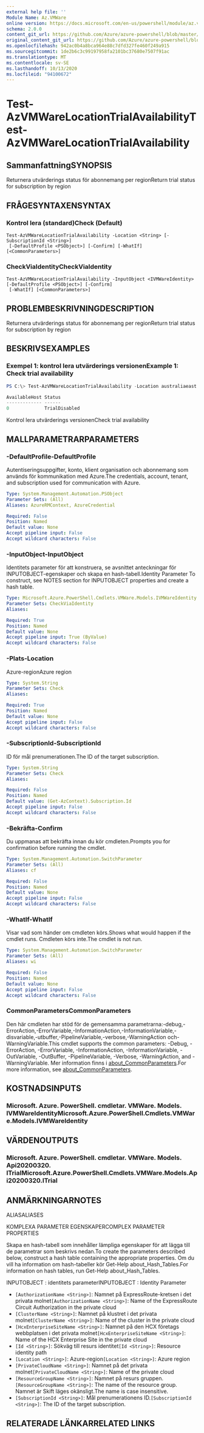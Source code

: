 ```yaml
---
external help file: ''
Module Name: Az.VMWare
online version: https://docs.microsoft.com/en-us/powershell/module/az.vmware/test-azvmwarelocationtrialavailability
schema: 2.0.0
content_git_url: https://github.com/Azure/azure-powershell/blob/master/src/VMWare/help/Test-AzVMWareLocationTrialAvailability.md
original_content_git_url: https://github.com/Azure/azure-powershell/blob/master/src/VMWare/help/Test-AzVMWareLocationTrialAvailability.md
ms.openlocfilehash: 942ac0b4a8bca964e88c7dfd327fe460f249a915
ms.sourcegitcommit: 1de2b6c3c99197958fa2101bc37680e7507f91ac
ms.translationtype: MT
ms.contentlocale: sv-SE
ms.lasthandoff: 10/13/2020
ms.locfileid: "94100672"
---
```

# <span data-ttu-id="b0cb9-101">Test-AzVMWareLocationTrialAvailability</span><span class="sxs-lookup"><span data-stu-id="b0cb9-101">Test-AzVMWareLocationTrialAvailability</span></span>

## <span data-ttu-id="b0cb9-102">Sammanfattning</span><span class="sxs-lookup"><span data-stu-id="b0cb9-102">SYNOPSIS</span></span>
<span data-ttu-id="b0cb9-103">Returnera utvärderings status för abonnemang per region</span><span class="sxs-lookup"><span data-stu-id="b0cb9-103">Return trial status for subscription by region</span></span>

## <span data-ttu-id="b0cb9-104">FRÅGESYNTAXEN</span><span class="sxs-lookup"><span data-stu-id="b0cb9-104">SYNTAX</span></span>

### <span data-ttu-id="b0cb9-105">Kontrol lera (standard)</span><span class="sxs-lookup"><span data-stu-id="b0cb9-105">Check (Default)</span></span>
```
Test-AzVMWareLocationTrialAvailability -Location <String> [-SubscriptionId <String>]
 [-DefaultProfile <PSObject>] [-Confirm] [-WhatIf] [<CommonParameters>]
```

### <span data-ttu-id="b0cb9-106">CheckViaIdentity</span><span class="sxs-lookup"><span data-stu-id="b0cb9-106">CheckViaIdentity</span></span>
```
Test-AzVMWareLocationTrialAvailability -InputObject <IVMWareIdentity> [-DefaultProfile <PSObject>] [-Confirm]
 [-WhatIf] [<CommonParameters>]
```

## <span data-ttu-id="b0cb9-107">PROBLEMBESKRIVNING</span><span class="sxs-lookup"><span data-stu-id="b0cb9-107">DESCRIPTION</span></span>
<span data-ttu-id="b0cb9-108">Returnera utvärderings status för abonnemang per region</span><span class="sxs-lookup"><span data-stu-id="b0cb9-108">Return trial status for subscription by region</span></span>

## <span data-ttu-id="b0cb9-109">BESKRIVS</span><span class="sxs-lookup"><span data-stu-id="b0cb9-109">EXAMPLES</span></span>

### <span data-ttu-id="b0cb9-110">Exempel 1: kontrol lera utvärderings versionen</span><span class="sxs-lookup"><span data-stu-id="b0cb9-110">Example 1: Check trial availability</span></span>
```powershell
PS C:\> Test-AzVMWareLocationTrialAvailability -Location australiaeast

AvailableHost Status
------------- ------
0             TrialDisabled
```

<span data-ttu-id="b0cb9-111">Kontrol lera utvärderings versionen</span><span class="sxs-lookup"><span data-stu-id="b0cb9-111">Check trial availability</span></span>

## <span data-ttu-id="b0cb9-112">MALLPARAMETRAR</span><span class="sxs-lookup"><span data-stu-id="b0cb9-112">PARAMETERS</span></span>

### <span data-ttu-id="b0cb9-113">-DefaultProfile</span><span class="sxs-lookup"><span data-stu-id="b0cb9-113">-DefaultProfile</span></span>
<span data-ttu-id="b0cb9-114">Autentiseringsuppgifter, konto, klient organisation och abonnemang som används för kommunikation med Azure.</span><span class="sxs-lookup"><span data-stu-id="b0cb9-114">The credentials, account, tenant, and subscription used for communication with Azure.</span></span>

```yaml
Type: System.Management.Automation.PSObject
Parameter Sets: (All)
Aliases: AzureRMContext, AzureCredential

Required: False
Position: Named
Default value: None
Accept pipeline input: False
Accept wildcard characters: False
```

### <span data-ttu-id="b0cb9-115">-InputObject</span><span class="sxs-lookup"><span data-stu-id="b0cb9-115">-InputObject</span></span>
<span data-ttu-id="b0cb9-116">Identitets parameter för att konstruera, se avsnittet anteckningar för INPUTOBJECT-egenskaper och skapa en hash-tabell.</span><span class="sxs-lookup"><span data-stu-id="b0cb9-116">Identity Parameter To construct, see NOTES section for INPUTOBJECT properties and create a hash table.</span></span>

```yaml
Type: Microsoft.Azure.PowerShell.Cmdlets.VMWare.Models.IVMWareIdentity
Parameter Sets: CheckViaIdentity
Aliases:

Required: True
Position: Named
Default value: None
Accept pipeline input: True (ByValue)
Accept wildcard characters: False
```

### <span data-ttu-id="b0cb9-117">-Plats</span><span class="sxs-lookup"><span data-stu-id="b0cb9-117">-Location</span></span>
<span data-ttu-id="b0cb9-118">Azure-region</span><span class="sxs-lookup"><span data-stu-id="b0cb9-118">Azure region</span></span>

```yaml
Type: System.String
Parameter Sets: Check
Aliases:

Required: True
Position: Named
Default value: None
Accept pipeline input: False
Accept wildcard characters: False
```

### <span data-ttu-id="b0cb9-119">-SubscriptionId</span><span class="sxs-lookup"><span data-stu-id="b0cb9-119">-SubscriptionId</span></span>
<span data-ttu-id="b0cb9-120">ID för mål prenumerationen.</span><span class="sxs-lookup"><span data-stu-id="b0cb9-120">The ID of the target subscription.</span></span>

```yaml
Type: System.String
Parameter Sets: Check
Aliases:

Required: False
Position: Named
Default value: (Get-AzContext).Subscription.Id
Accept pipeline input: False
Accept wildcard characters: False
```

### <span data-ttu-id="b0cb9-121">-Bekräfta</span><span class="sxs-lookup"><span data-stu-id="b0cb9-121">-Confirm</span></span>
<span data-ttu-id="b0cb9-122">Du uppmanas att bekräfta innan du kör cmdleten.</span><span class="sxs-lookup"><span data-stu-id="b0cb9-122">Prompts you for confirmation before running the cmdlet.</span></span>

```yaml
Type: System.Management.Automation.SwitchParameter
Parameter Sets: (All)
Aliases: cf

Required: False
Position: Named
Default value: None
Accept pipeline input: False
Accept wildcard characters: False
```

### <span data-ttu-id="b0cb9-123">-WhatIf</span><span class="sxs-lookup"><span data-stu-id="b0cb9-123">-WhatIf</span></span>
<span data-ttu-id="b0cb9-124">Visar vad som händer om cmdleten körs.</span><span class="sxs-lookup"><span data-stu-id="b0cb9-124">Shows what would happen if the cmdlet runs.</span></span>
<span data-ttu-id="b0cb9-125">Cmdleten körs inte.</span><span class="sxs-lookup"><span data-stu-id="b0cb9-125">The cmdlet is not run.</span></span>

```yaml
Type: System.Management.Automation.SwitchParameter
Parameter Sets: (All)
Aliases: wi

Required: False
Position: Named
Default value: None
Accept pipeline input: False
Accept wildcard characters: False
```

### <span data-ttu-id="b0cb9-126">CommonParameters</span><span class="sxs-lookup"><span data-stu-id="b0cb9-126">CommonParameters</span></span>
<span data-ttu-id="b0cb9-127">Den här cmdleten har stöd för de gemensamma parametrarna:-debug,-ErrorAction,-ErrorVariable,-InformationAction,-InformationVariable,-disvariable,-utbuffer,-PipelineVariable,-verbose,-WarningAction och-WarningVariable.</span><span class="sxs-lookup"><span data-stu-id="b0cb9-127">This cmdlet supports the common parameters: -Debug, -ErrorAction, -ErrorVariable, -InformationAction, -InformationVariable, -OutVariable, -OutBuffer, -PipelineVariable, -Verbose, -WarningAction, and -WarningVariable.</span></span> <span data-ttu-id="b0cb9-128">Mer information finns i [about_CommonParameters](http://go.microsoft.com/fwlink/?LinkID=113216).</span><span class="sxs-lookup"><span data-stu-id="b0cb9-128">For more information, see [about_CommonParameters](http://go.microsoft.com/fwlink/?LinkID=113216).</span></span>

## <span data-ttu-id="b0cb9-129">KOSTNADS</span><span class="sxs-lookup"><span data-stu-id="b0cb9-129">INPUTS</span></span>

### <span data-ttu-id="b0cb9-130">Microsoft. Azure. PowerShell. cmdletar. VMWare. Models. IVMWareIdentity</span><span class="sxs-lookup"><span data-stu-id="b0cb9-130">Microsoft.Azure.PowerShell.Cmdlets.VMWare.Models.IVMWareIdentity</span></span>

## <span data-ttu-id="b0cb9-131">VÄRDEN</span><span class="sxs-lookup"><span data-stu-id="b0cb9-131">OUTPUTS</span></span>

### <span data-ttu-id="b0cb9-132">Microsoft. Azure. PowerShell. cmdletar. VMWare. Models. Api20200320. ITrial</span><span class="sxs-lookup"><span data-stu-id="b0cb9-132">Microsoft.Azure.PowerShell.Cmdlets.VMWare.Models.Api20200320.ITrial</span></span>

## <span data-ttu-id="b0cb9-133">ANMÄRKNINGAR</span><span class="sxs-lookup"><span data-stu-id="b0cb9-133">NOTES</span></span>

<span data-ttu-id="b0cb9-134">ALIAS</span><span class="sxs-lookup"><span data-stu-id="b0cb9-134">ALIASES</span></span>

<span data-ttu-id="b0cb9-135">KOMPLEXA PARAMETER EGENSKAPER</span><span class="sxs-lookup"><span data-stu-id="b0cb9-135">COMPLEX PARAMETER PROPERTIES</span></span>

<span data-ttu-id="b0cb9-136">Skapa en hash-tabell som innehåller lämpliga egenskaper för att lägga till de parametrar som beskrivs nedan.</span><span class="sxs-lookup"><span data-stu-id="b0cb9-136">To create the parameters described below, construct a hash table containing the appropriate properties.</span></span> <span data-ttu-id="b0cb9-137">Om du vill ha information om hash-tabeller kör Get-Help about_Hash_Tables.</span><span class="sxs-lookup"><span data-stu-id="b0cb9-137">For information on hash tables, run Get-Help about_Hash_Tables.</span></span>


<span data-ttu-id="b0cb9-138">INPUTOBJECT <IVMWareIdentity> : identitets parameter</span><span class="sxs-lookup"><span data-stu-id="b0cb9-138">INPUTOBJECT <IVMWareIdentity>: Identity Parameter</span></span>
  - <span data-ttu-id="b0cb9-139">`[AuthorizationName <String>]`: Namnet på ExpressRoute-kretsen i det privata molnet</span><span class="sxs-lookup"><span data-stu-id="b0cb9-139">`[AuthorizationName <String>]`: Name of the ExpressRoute Circuit Authorization in the private cloud</span></span>
  - <span data-ttu-id="b0cb9-140">`[ClusterName <String>]`: Namnet på klustret i det privata molnet</span><span class="sxs-lookup"><span data-stu-id="b0cb9-140">`[ClusterName <String>]`: Name of the cluster in the private cloud</span></span>
  - <span data-ttu-id="b0cb9-141">`[HcxEnterpriseSiteName <String>]`: Namnet på den HCX företags webbplatsen i det privata molnet</span><span class="sxs-lookup"><span data-stu-id="b0cb9-141">`[HcxEnterpriseSiteName <String>]`: Name of the HCX Enterprise Site in the private cloud</span></span>
  - <span data-ttu-id="b0cb9-142">`[Id <String>]`: Sökväg till resurs identitet</span><span class="sxs-lookup"><span data-stu-id="b0cb9-142">`[Id <String>]`: Resource identity path</span></span>
  - <span data-ttu-id="b0cb9-143">`[Location <String>]`: Azure-region</span><span class="sxs-lookup"><span data-stu-id="b0cb9-143">`[Location <String>]`: Azure region</span></span>
  - <span data-ttu-id="b0cb9-144">`[PrivateCloudName <String>]`: Namnet på det privata molnet</span><span class="sxs-lookup"><span data-stu-id="b0cb9-144">`[PrivateCloudName <String>]`: Name of the private cloud</span></span>
  - <span data-ttu-id="b0cb9-145">`[ResourceGroupName <String>]`: Namnet på resurs gruppen.</span><span class="sxs-lookup"><span data-stu-id="b0cb9-145">`[ResourceGroupName <String>]`: The name of the resource group.</span></span> <span data-ttu-id="b0cb9-146">Namnet är Skift läges okänsligt.</span><span class="sxs-lookup"><span data-stu-id="b0cb9-146">The name is case insensitive.</span></span>
  - <span data-ttu-id="b0cb9-147">`[SubscriptionId <String>]`: Mål prenumerationens ID.</span><span class="sxs-lookup"><span data-stu-id="b0cb9-147">`[SubscriptionId <String>]`: The ID of the target subscription.</span></span>

## <span data-ttu-id="b0cb9-148">RELATERADE LÄNKAR</span><span class="sxs-lookup"><span data-stu-id="b0cb9-148">RELATED LINKS</span></span>

